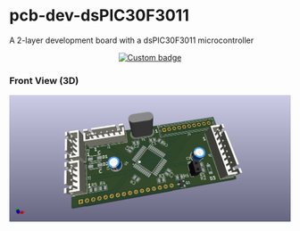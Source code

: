 # pcb-dev-dsPIC30F3011
A 2-layer development board with a dsPIC30F3011 microcontroller 


<p align="center"><a href="https://shishir-dey.github.io/pcb-dev-dsPIC30F3011/"><img alt="Custom badge"
            src="https://img.shields.io/static/v1?label=Interactive%20BOM&style=flat-square&message=https://shishir-dey.github.io/pcb-dev-dsPIC30F3011/&color=blue"></a>
</p>


<h3>Front View (3D)</h3>

![Front view](images/front.png "Front View")
